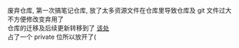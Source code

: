 废弃仓库, 第一次搞笔记仓库, 放了太多资源文件在仓库里导致仓库及 git 文件过大不方便修改变弃用了      
仓库的迁移及后续更新转移到了 [该处](https://github.com/JuniorLesson/JuniorLesson_beta2.0)   
占了一个 private 位所以放开了(
